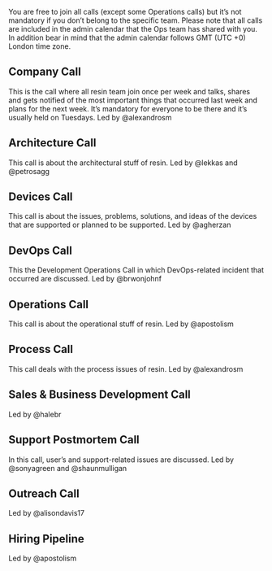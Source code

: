 You are free to join all calls (except some Operations calls) but it’s not mandatory if you don’t belong to the specific team. Please note that all calls are included in the admin calendar that the Ops team has shared with you. In addition bear in mind that the admin calendar follows GMT (UTC +0) London time zone.

## Company Call
This is the call where all resin team join once per week and talks, shares and gets notified of the most important things that occurred last week and plans for the next week. It’s mandatory for everyone to be there and it’s usually held on Tuesdays. Led by @alexandrosm

## Architecture Call
This call is about the architectural stuff of resin. Led by @lekkas and @petrosagg

## Devices Call
This call is about the issues, problems, solutions, and ideas of the devices that are supported or planned to be supported. Led by @agherzan

## DevOps Call
This the Development Operations Call in which DevOps-related incident that occurred are discussed. Led by @brwonjohnf

## Operations Call
This call is about the operational stuff of resin. Led by @apostolism

## Process Call
This call deals with the process issues of resin. Led by @alexandrosm

## Sales & Business Development Call
Led by @halebr

## Support Postmortem Call
In this call, user’s and support-related issues are discussed. Led by @sonyagreen and @shaunmulligan

## Outreach Call
Led by @alisondavis17

## Hiring Pipeline
Led by @apostolism
